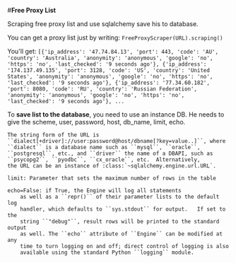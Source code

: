 #**Free Proxy List**

Scraping free proxy list and use sqlalchemy save his to database.

You can get a proxy list just by writing:
    ```
    FreeProxyScraper(URL).scraping()
    ```

You'll get: ```[{'ip_address': '47.74.84.13', 'port': 443, 'code': 'AU', 'country': 'Australia', 'anonymity': 'anonymous', 'google': 'no', 'https': 'no', 'last_checked': '9 seconds ago'}, {'ip_address': '174.137.49.135', 'port': 3128, 'code': 'US', 'country': 'United States', 'anonymity': 'anonymous', 'google': 'no', 'https': 'no', 'last_checked': '9 seconds ago'}, {'ip_address': '77.34.60.182', 'port': 8080, 'code': 'RU', 'country': 'Russian Federation', 'anonymity': 'anonymous', 'google': 'no', 'https': 'no', 'last_checked': '9 seconds ago'}, ...```

To **save list to the database**, you need to use an instance DB. He needs to give the scheme, user, password, host, db_name, limit, echo.
    
    The string form of the URL is
    ``dialect[+driver]://user:password@host/dbname[?key=value..]``, where
    ``dialect`` is a database name such as ``mysql``, ``oracle``,
    ``postgresql``, etc., and ``driver`` the name of a DBAPI, such as
    ``psycopg2``, ``pyodbc``, ``cx_oracle``, etc.  Alternatively,
    the URL can be an instance of :class:`~sqlalchemy.engine.url.URL`.
    
    limit: Parameter that sets the maximum number of rows in the table
    
    echo=False: if True, the Engine will log all statements
        as well as a ``repr()`` of their parameter lists to the default log
        handler, which defaults to ``sys.stdout`` for output.   If set to the
        string ``"debug"``, result rows will be printed to the standard output
        as well. The ``echo`` attribute of ``Engine`` can be modified at any
        time to turn logging on and off; direct control of logging is also
        available using the standard Python ``logging`` module. 